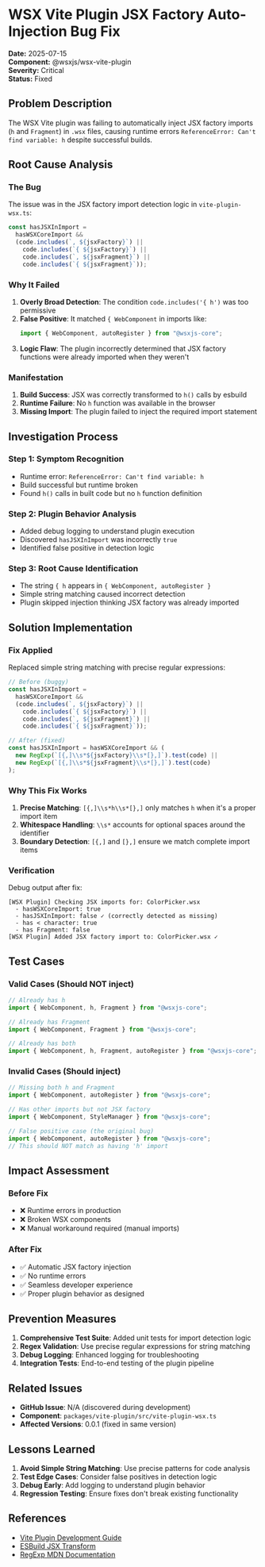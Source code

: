 # WSX Vite Plugin JSX Factory Auto-Injection Bug Fix

**Date:** 2025-07-15  
**Component:** @wsxjs/wsx-vite-plugin  
**Severity:** Critical  
**Status:** Fixed  

## Problem Description

The WSX Vite plugin was failing to automatically inject JSX factory imports (`h` and `Fragment`) in `.wsx` files, causing runtime errors `ReferenceError: Can't find variable: h` despite successful builds.

## Root Cause Analysis

### The Bug

The issue was in the JSX factory import detection logic in `vite-plugin-wsx.ts`:

```typescript
const hasJSXInImport =
  hasWSXCoreImport &&
  (code.includes(`, ${jsxFactory}`) ||
    code.includes(`{ ${jsxFactory}`) ||
    code.includes(`, ${jsxFragment}`) ||
    code.includes(`{ ${jsxFragment}`));
```

### Why It Failed

1. **Overly Broad Detection**: The condition `code.includes('{ h')` was too permissive
2. **False Positive**: It matched `{ WebComponent` in imports like:
   ```typescript
   import { WebComponent, autoRegister } from "@wsxjs-core";
   ```
3. **Logic Flaw**: The plugin incorrectly determined that JSX factory functions were already imported when they weren't

### Manifestation

1. **Build Success**: JSX was correctly transformed to `h()` calls by esbuild
2. **Runtime Failure**: No `h` function was available in the browser
3. **Missing Import**: The plugin failed to inject the required import statement

## Investigation Process

### Step 1: Symptom Recognition
- Runtime error: `ReferenceError: Can't find variable: h`
- Build successful but runtime broken
- Found `h()` calls in built code but no `h` function definition

### Step 2: Plugin Behavior Analysis
- Added debug logging to understand plugin execution
- Discovered `hasJSXInImport` was incorrectly `true`
- Identified false positive in detection logic

### Step 3: Root Cause Identification
- The string `{ h` appears in `{ WebComponent, autoRegister }`
- Simple string matching caused incorrect detection
- Plugin skipped injection thinking JSX factory was already imported

## Solution Implementation

### Fix Applied

Replaced simple string matching with precise regular expressions:

```typescript
// Before (buggy)
const hasJSXInImport =
  hasWSXCoreImport &&
  (code.includes(`, ${jsxFactory}`) ||
    code.includes(`{ ${jsxFactory}`) ||
    code.includes(`, ${jsxFragment}`) ||
    code.includes(`{ ${jsxFragment}`));

// After (fixed)
const hasJSXInImport = hasWSXCoreImport && (
  new RegExp(`[{,]\\s*${jsxFactory}\\s*[},]`).test(code) ||
  new RegExp(`[{,]\\s*${jsxFragment}\\s*[},]`).test(code)
);
```

### Why This Fix Works

1. **Precise Matching**: `[{,]\\s*h\\s*[},]` only matches `h` when it's a proper import item
2. **Whitespace Handling**: `\\s*` accounts for optional spaces around the identifier
3. **Boundary Detection**: `[{,]` and `[},]` ensure we match complete import items

### Verification

Debug output after fix:
```
[WSX Plugin] Checking JSX imports for: ColorPicker.wsx
  - hasWSXCoreImport: true
  - hasJSXInImport: false ✓ (correctly detected as missing)
  - has < character: true
  - has Fragment: false
[WSX Plugin] Added JSX factory import to: ColorPicker.wsx ✓
```

## Test Cases

### Valid Cases (Should NOT inject)
```typescript
// Already has h
import { WebComponent, h, Fragment } from "@wsxjs-core";

// Already has Fragment
import { WebComponent, Fragment } from "@wsxjs-core";

// Already has both
import { WebComponent, h, Fragment, autoRegister } from "@wsxjs-core";
```

### Invalid Cases (Should inject)
```typescript
// Missing both h and Fragment
import { WebComponent, autoRegister } from "@wsxjs-core";

// Has other imports but not JSX factory
import { WebComponent, StyleManager } from "@wsxjs-core";

// False positive case (the original bug)
import { WebComponent, autoRegister } from "@wsxjs-core";
// This should NOT match as having 'h' import
```

## Impact Assessment

### Before Fix
- ❌ Runtime errors in production
- ❌ Broken WSX components
- ❌ Manual workaround required (manual imports)

### After Fix
- ✅ Automatic JSX factory injection
- ✅ No runtime errors
- ✅ Seamless developer experience
- ✅ Proper plugin behavior as designed

## Prevention Measures

1. **Comprehensive Test Suite**: Added unit tests for import detection logic
2. **Regex Validation**: Use precise regular expressions for string matching
3. **Debug Logging**: Enhanced logging for troubleshooting
4. **Integration Tests**: End-to-end testing of the plugin pipeline

## Related Issues

- **GitHub Issue**: N/A (discovered during development)
- **Component**: `packages/vite-plugin/src/vite-plugin-wsx.ts`
- **Affected Versions**: 0.0.1 (fixed in same version)

## Lessons Learned

1. **Avoid Simple String Matching**: Use precise patterns for code analysis
2. **Test Edge Cases**: Consider false positives in detection logic
3. **Debug Early**: Add logging to understand plugin behavior
4. **Regression Testing**: Ensure fixes don't break existing functionality

## References

- [Vite Plugin Development Guide](https://vitejs.dev/guide/api-plugin.html)
- [ESBuild JSX Transform](https://esbuild.github.io/api/#jsx)
- [RegExp MDN Documentation](https://developer.mozilla.org/en-US/docs/Web/JavaScript/Reference/Global_Objects/RegExp)
